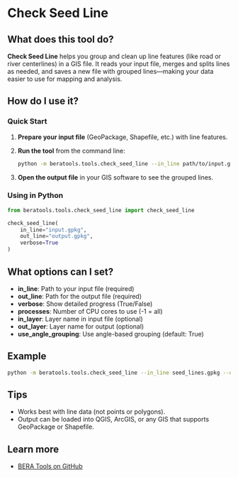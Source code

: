 # Check Seed Line

## What does this tool do?

**Check Seed Line** helps you group and clean up line features (like road or river centerlines) in a GIS file. It reads your input file, merges and splits lines as needed, and saves a new file with grouped lines—making your data easier to use for mapping and analysis.

## How do I use it?

### Quick Start

1. **Prepare your input file** (GeoPackage, Shapefile, etc.) with line features.
2. **Run the tool** from the command line:

   ```bash
   python -m beratools.tools.check_seed_line --in_line path/to/input.gpkg --out_line path/to/output.gpkg --verbose
   ```

3. **Open the output file** in your GIS software to see the grouped lines.

### Using in Python

```python
from beratools.tools.check_seed_line import check_seed_line

check_seed_line(
    in_line="input.gpkg",
    out_line="output.gpkg",
    verbose=True
)
```

## What options can I set?

- **in_line**: Path to your input file (required)
- **out_line**: Path for the output file (required)
- **verbose**: Show detailed progress (True/False)
- **processes**: Number of CPU cores to use (-1 = all)
- **in_layer**: Layer name in input file (optional)
- **out_layer**: Layer name for output (optional)
- **use_angle_grouping**: Use angle-based grouping (default: True)

## Example

```bash
python -m beratools.tools.check_seed_line --in_line seed_lines.gpkg --out_line grouped_lines.gpkg --verbose
```

## Tips

- Works best with line data (not points or polygons).
- Output can be loaded into QGIS, ArcGIS, or any GIS that supports GeoPackage or Shapefile.

## Learn more

- [BERA Tools on GitHub](https://github.com/appliedgrg/beratools)

